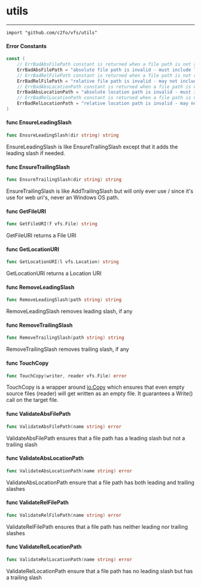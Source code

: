 # utils

---
    import "github.com/c2fo/vfs/utils"

#### Error Constants

```go
const (
	// ErrBadAbsFilePath constant is returned when a file path is not absolute
	ErrBadAbsFilePath = "absolute file path is invalid - must include leading slash and may not include trailing slash"
	// ErrBadRelFilePath constant is returned when a file path is not relative
	ErrBadRelFilePath = "relative file path is invalid - may not include leading or trailing slashes"
	// ErrBadAbsLocationPath constant is returned when a file path is not absolute
	ErrBadAbsLocationPath = "absolute location path is invalid - must include leading and trailing slashes"
	// ErrBadRelLocationPath constant is returned when a file path is not relative
	ErrBadRelLocationPath = "relative location path is invalid - may not include leading slash but must include trailing slash"
)
```

#### func  EnsureLeadingSlash

```go
func EnsureLeadingSlash(dir string) string
```
EnsureLeadingSlash is like EnsureTrailingSlash except that it adds the leading
slash if needed.

#### func  EnsureTrailingSlash

```go
func EnsureTrailingSlash(dir string) string
```
EnsureTrailingSlash is like AddTrailingSlash but will only ever use / since it's
use for web uri's, never an Windows OS path.

#### func  GetFileURI

```go
func GetFileURI(f vfs.File) string
```
GetFileURI returns a File URI

#### func  GetLocationURI

```go
func GetLocationURI(l vfs.Location) string
```
GetLocationURI returns a Location URI

#### func  RemoveLeadingSlash

```go
func RemoveLeadingSlash(path string) string
```
RemoveLeadingSlash removes leading slash, if any

#### func  RemoveTrailingSlash

```go
func RemoveTrailingSlash(path string) string
```
RemoveTrailingSlash removes trailing slash, if any

#### func  TouchCopy

```go
func TouchCopy(writer, reader vfs.File) error
```
TouchCopy is a wrapper around [io.Copy](https://godoc.org/io#Copy) which ensures that even empty source files
(reader) will get written as an empty file. It guarantees a Write() call on the
target file.

#### func  ValidateAbsFilePath

```go
func ValidateAbsFilePath(name string) error
```
ValidateAbsFilePath ensures that a file path has a leading slash but not a
trailing slash

#### func  ValidateAbsLocationPath

```go
func ValidateAbsLocationPath(name string) error
```
ValidateAbsLocationPath ensure that a file path has both leading and trailing
slashes

#### func  ValidateRelFilePath

```go
func ValidateRelFilePath(name string) error
```
ValidateRelFilePath ensures that a file path has neither leading nor trailing
slashes

#### func  ValidateRelLocationPath

```go
func ValidateRelLocationPath(name string) error
```
ValidateRelLocationPath ensure that a file path has no leading slash but has a
trailing slash
